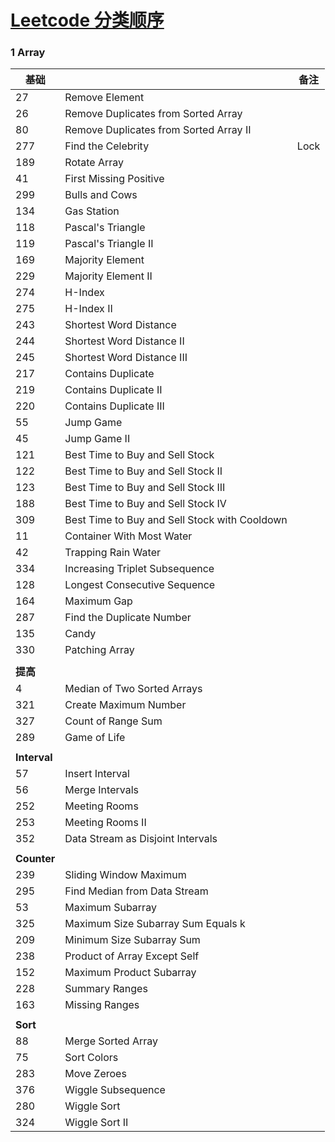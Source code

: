 # [Leetcode 分类顺序](https://cspiration.com/leetcodeClassification#103 "Title")

### 1 Array

| 基础		 |                                               | 备注 |
|----------|-----------------------------------------------|---|
| 27       | Remove Element                                |   |
| 26       | Remove Duplicates from Sorted Array           |   |
| 80       | Remove Duplicates from Sorted Array II        |   |
| 277      | Find the Celebrity                            |  Lock |
| 189      | Rotate Array                                  |   |
| 41       | First Missing Positive                        |   |
| 299      | Bulls and Cows                                |   |
| 134      | Gas Station                                   |   |
| 118      | Pascal's Triangle                             |   |
| 119      | Pascal's Triangle II                          |   |
| 169      | Majority Element                              |   |
| 229      | Majority Element II                           |   |
| 274      | H-Index                                       |   |
| 275      | H-Index II                                    |   |
| 243      | Shortest Word Distance                        |   |
| 244      | Shortest Word Distance II                     |   |
| 245      | Shortest Word Distance III                    |   |
| 217      | Contains Duplicate                            |   |
| 219      | Contains Duplicate II                         |   |
| 220      | Contains Duplicate III                        |   |
| 55       | Jump Game                                     |   |
| 45       | Jump Game II                                  |   |
| 121      | Best Time to Buy and Sell Stock               |   |
| 122      | Best Time to Buy and Sell Stock II            |   |
| 123      | Best Time to Buy and Sell Stock III           |   |
| 188      | Best Time to Buy and Sell Stock IV            |   |
| 309      | Best Time to Buy and Sell Stock with Cooldown |   |
| 11       | Container With Most Water                     |   |
| 42       | Trapping Rain Water                           |   |
| 334      | Increasing Triplet Subsequence                |   |
| 128      | Longest Consecutive Sequence                  |   |
| 164      | Maximum Gap                                   |   |
| 287      | Find the Duplicate Number                     |   |
| 135      | Candy                                         |   |
| 330      | Patching Array                                |   |
|          |                                               |   |
| **提高**       |                                               |   |
| 4        | Median of Two Sorted Arrays                   |   |
| 321      | Create Maximum Number                         |   |
| 327      | Count of Range Sum                            |   |
| 289      | Game of Life                                  |   |
|          |                                               |   |
| **Interval** |                                               |   |
| 57       | Insert Interval                               |   |
| 56       | Merge Intervals                               |   |
| 252      | Meeting Rooms                                 |   |
| 253      | Meeting Rooms II                              |   |
| 352      | Data Stream as Disjoint Intervals             |   |
|          |                                               |   |
| **Counter**  |                                               |   |
| 239      | Sliding Window Maximum                        |   |
| 295      | Find Median from Data Stream                  |   |
| 53       | Maximum Subarray                              |   |
| 325      | Maximum Size Subarray Sum Equals k            |   |
| 209      | Minimum Size Subarray Sum                     |   |
| 238      | Product of Array Except Self                  |   |
| 152      | Maximum Product Subarray                      |   |
| 228      | Summary Ranges                                |   |
| 163      | Missing Ranges                                |   |
|          |                                               |   |
| **Sort**     |                                               |   |
| 88       | Merge Sorted Array                            |   |
| 75       | Sort Colors                                   |   |
| 283      | Move Zeroes                                   |   |
| 376      | Wiggle Subsequence                            |   |
| 280      | Wiggle Sort                                   |   |
| 324      | Wiggle Sort II                                |   |
